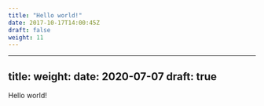```yaml
---
title: "Hello world!"
date: 2017-10-17T14:00:45Z
draft: false
weight: 11
---
```

---
title:
weight:
date: 2020-07-07
draft: true
---

Hello world!
